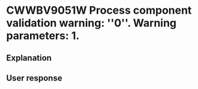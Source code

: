 # CWWBV9051W Process component validation warning: ''0''. Warning parameters: 1.

## Explanation

## User response